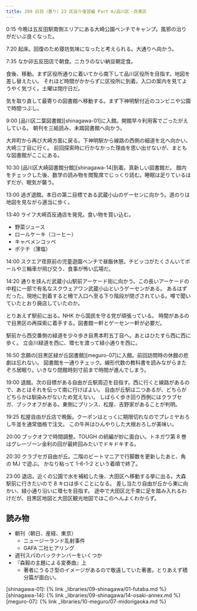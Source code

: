 ```yaml
---
title: 289 日目（曇り）23 区巡り復習編 Part 6/品川区・目黒区
---
```


0:15 今晩は五反田駅南側エリアにある大崎公園ベンチでキャンプ。風邪の治りがだいぶ良くなった。

7:20 起床。回復のため寝坊気味になったと考えられる。大通りへ向かう。

7:35 なか卯五反田店で朝食。ニカラのない納豆朝定食。

食後、移動。まず区役所通りに着いてから南下して品川区役所を目指す。地図を差し替えたい。
それほど時間がかからずに区役所に到着。入口の案内を見てようやく気づく。土曜は閉庁日だ。

気を取り直して最寄りの図書館へ移動する。まず下神明駅付近のコンビニや公園で時間つぶし。

9:00 [品川区二葉図書館][shinagawa-01]に入館。開館早々利用客でごったがえしている。
朝刊を三紙読み、未踏図書館へ向かう。

大井町から再び大崎方面に戻る。下神明駅から線路の西側の細道を北へ向かい、大崎三丁目に行く。
前回探索時に行かなかった理由を思い出せないが、まともな図書館がここにある。

10:30 [品川区大崎図書館分館][shinagawa-14]到着。真新しい図書館だ。
館内をチェックした後、数学の読み物を閲覧席でじっくり読む。睡眠は足りているはずだが、眠気が襲う。

13:00 過ぎ退館。本日の第二目標である武蔵小山のゲーセンに向かう。道のりは地図を見ながら適当に歩く。

13:40 ライフ大崎百反通店を発見。食い物を買い込む。

* 野菜ジュース
* ロールケーキ（コーヒー）
* キャベメンコッペ
* ポテチ（薄塩）

14:00 スクエア荏原前の児童遊園ベンチで昼飯休憩。チビッコがたくさんいてボールや三輪車が飛び交う、食事が怖い広場だ。

14:20 通りを挟んだ武蔵小山駅前アーケード街に向かう。この長いアーケードの中程に一部で有名なスクウェアワン武蔵小山というゲーセンがある。
あるはずだった。現地に到着すると柵で入口へ至る下り階段が閉ざされている。噂で聞いていたとおり廃店していたのか。

とりあえず駅前に出る。NHK から国民を守る党が頑張っている。
時間があるので目黒区の再探索に着手する。図書館一軒とゲーセン一軒が必要だ。

駅前から西交番側の緑道を少々歩き目黒本町五丁目へ。あとはひたすら西に西に歩く。
立会川緑道を西に、環七を渡って緑小通りを西に。

16:50 念願の[目黒区緑が丘図書館][meguro-07]に入館。前回訪問時の休館の悲劇は忘れない。
図書館を一通りチェック。線形代数の教科書を読みながらまたぞろ居眠り。いきなり閉館時刻寸前まで時間が進んでしまう。

19:00 退館。次の目標がある自由が丘駅周辺を目指す。西に行くと線路があるので、あとはそれを伝って南に行けばよい。
自由が丘駅は二つあるが、どちらがどちらかは馴染みがないため覚えない。
しばらく歩き回り西側にはクラブセガ、ブックオフがある。東側にプリンス、松屋、吉野家があることが判明。

19:25 松屋自由が丘店で晩飯。クーポンはとっくに期限切れなのでプレミヤおろし牛並を通常価格で注文。
この牛丼はひんやりした大根おろしが美味い。

20:00 ブックオフで時間調整。TOUGH の続編が妙に面白い。トネガワ第 8 巻はグレーゾーン金利の回が最終回みたいでドキドキする。

20:30 クラブセガ自由が丘。二階のビートマニアで行脚数を更新したあと、角の MJ で遊ぶ。
かなり粘って 1-6-1-2 という着順で終了。

23:00 退店。近くの公園で水を補給した後、大田区へ移動する挙に出る。大森駅前に行きたいので 8 キロは歩くことになる。
差し当たり自由が丘から東に向かい、緑小通り沿いに環七を目指す。
途中で大田区北千束に足を踏み入れるわけだが、目黒区地図と大田区観光地図ではこのへんよくわからず。

## 読み物

* 朝刊（朝日、産経、東京）
  * ニュージーランド乱射事件
  * GAFA 二社ヒアリング
* 週刊スパのバックナンバーをいくつか
* 『森毅の主題による変奏曲』上
  * 著者にうるさ型のイメージがあるので敬遠していた著書。とりあえず積分篇が面白い。

[shinagawa-01]: {% link _libraries/09-shinagawa/01-futaba.md %}
[shinagawa-14]: {% link _libraries/09-shinagawa/14-osaki-annex.md %}
[meguro-07]: {% link _libraries/10-meguro/07-midorigaoka.md %}
